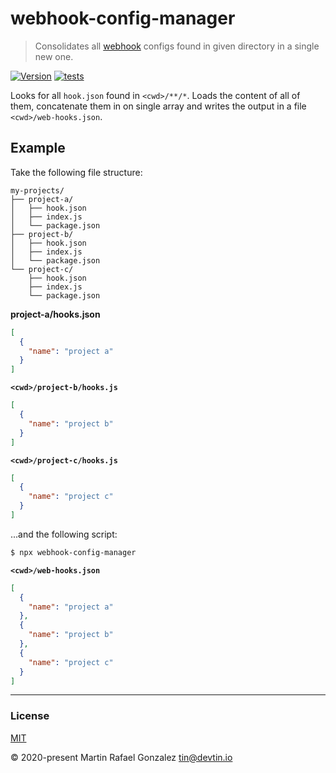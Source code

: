# webhook-config-manager
> Consolidates all <a href="https://github.com/adnanh/webhook" target="_blank">webhook</a> configs found in given
> directory in a single new one.

<a href="https://www.npmjs.com/package/webhook-config-manager" target="_blank"><img src="https://img.shields.io/npm/v/webhook-config-manager.svg" alt="Version"></a>
[![tests](https://github.com/devtin/webhook-config-manager/workflows/test/badge.svg)](https://github.com/devtin/webhook-config-manager/actions)

Looks for all `hook.json` found in `<cwd>/**/*`. Loads the content of all of them, concatenate them in on single array
and writes the output in a file `<cwd>/web-hooks.json`.

## Example

Take the following file structure:

```
my-projects/
├── project-a/
│   ├── hook.json
│   ├── index.js
│   └── package.json
├── project-b/
│   ├── hook.json
│   ├── index.js
│   └── package.json
└── project-c/
    ├── hook.json
    ├── index.js
    └── package.json
```

**project-a/hooks.json**
```json
[
  {
    "name": "project a"
  }
]
```

**`<cwd>/project-b/hooks.js`**
```json
[
  {
    "name": "project b"
  }
]
```

**`<cwd>/project-c/hooks.js`**
```json
[
  {
    "name": "project c"
  }
]
```

...and the following script:

```sh
$ npx webhook-config-manager
```

**`<cwd>/web-hooks.json`**

```json
[
  {
    "name": "project a"
  },
  {
    "name": "project b"
  },
  {
    "name": "project c"
  }
]
```

* * *

### License

[MIT](https://opensource.org/licenses/MIT)

&copy; 2020-present Martin Rafael Gonzalez
<tin@devtin.io>
